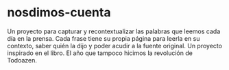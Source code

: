 nosdimos-cuenta
===============

Un proyecto para capturar y recontextualizar las palabras que leemos cada día en la prensa. Cada frase tiene su propia página para leerla en su contexto, saber quién la dijo y poder acudir a la fuente original. Un proyecto inspirado en el libro. El año que tampoco hicimos la revolución de Todoazen.